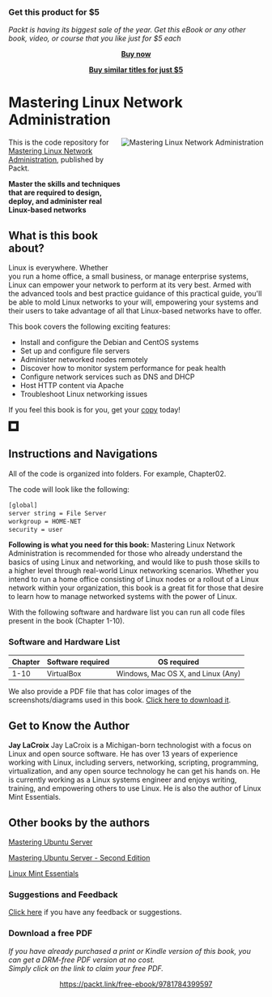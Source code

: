 
### Get this product for $5

<i>Packt is having its biggest sale of the year. Get this eBook or any other book, video, or course that you like just for $5 each</i>


<b><p align='center'>[Buy now](https://packt.link/9781784399597)</p></b>


<b><p align='center'>[Buy similar titles for just $5](https://subscription.packtpub.com/search)</p></b>


# Mastering Linux Network Administration

<a href="https://www.packtpub.com/networking-and-servers/mastering-linux-network-administration?utm_source=github&utm_medium=repository&utm_campaign=9781784399597 "><img src="https://d255esdrn735hr.cloudfront.net/sites/default/files/imagecache/ppv4_main_book_cover/B03919_Mastering%20Linux%20Network%20Administration_.jpg" alt="Mastering Linux Network Administration" height="256px" align="right"></a>

This is the code repository for [Mastering Linux Network Administration](https://www.packtpub.com/networking-and-servers/mastering-linux-network-administration?utm_source=github&utm_medium=repository&utm_campaign=9781784399597 ), published by Packt.

**Master the skills and techniques that are required to design, deploy, and administer real Linux-based networks**

## What is this book about?
Linux is everywhere. Whether you run a home office, a small business, or manage enterprise systems, Linux can empower your network to perform at its very best. Armed with the advanced tools and best practice guidance of this practical guide, you'll be able to mold Linux networks to your will, empowering your systems and their users to take advantage of all that Linux-based networks have to offer.

This book covers the following exciting features:
* Install and configure the Debian and CentOS systems 
* Set up and configure file servers 
* Administer networked nodes remotely 
* Discover how to monitor system performance for peak health 
* Configure network services such as DNS and DHCP 
* Host HTTP content via Apache 
* Troubleshoot Linux networking issues 

If you feel this book is for you, get your [copy](https://www.amazon.com/dp/1784399590) today!

<a href="https://www.packtpub.com/?utm_source=github&utm_medium=banner&utm_campaign=GitHubBanner"><img src="https://raw.githubusercontent.com/PacktPublishing/GitHub/master/GitHub.png" 
alt="https://www.packtpub.com/" border="5" /></a>

## Instructions and Navigations
All of the code is organized into folders. For example, Chapter02.

The code will look like the following:
```
[global]                                                                                            
server string = File Server
workgroup = HOME-NET
security = user
```

**Following is what you need for this book:**
Mastering Linux Network Administration is recommended for those who already understand the basics of using Linux and networking, and would like to push those skills to a higher level through real-world Linux networking scenarios. Whether you intend to run a home office consisting of Linux nodes or a rollout of a Linux network within your organization, this book is a great fit for those that desire to learn how to manage networked systems with the power of Linux.

With the following software and hardware list you can run all code files present in the book (Chapter 1-10).
### Software and Hardware List
| Chapter | Software required | OS required |
| -------- | ------------------------------------ | ----------------------------------- |
| 1-10 | VirtualBox | Windows, Mac OS X, and Linux (Any) |

We also provide a PDF file that has color images of the screenshots/diagrams used in this book. [Click here to download it](https://www.packtpub.com/sites/default/files/downloads/9597OS_ColorImages.pdf).

## Get to Know the Author
**Jay LaCroix**
Jay LaCroix is a Michigan-born technologist with a focus on Linux and open source software. He has over 13 years of experience working with Linux, including servers, networking, scripting, programming, virtualization, and any open source technology he can get his hands on. He is currently working as a Linux systems engineer and enjoys writing, training, and empowering others to use Linux. He is also the author of Linux Mint Essentials.

## Other books by the authors
[Mastering Ubuntu Server](https://www.packtpub.com/networking-and-servers/mastering-ubuntu-server?utm_source=github&utm_medium=repository&utm_campaign=9781785284526 )

[Mastering Ubuntu Server - Second Edition](https://www.packtpub.com/networking-and-servers/mastering-ubuntu-server-second-edition?utm_source=github&utm_medium=repository&utm_campaign=9781788997560 )

[Linux Mint Essentials](https://www.packtpub.com/networking-and-servers/linux-mint-essentials?utm_source=github&utm_medium=repository&utm_campaign=9781782168157 )

### Suggestions and Feedback
[Click here](https://docs.google.com/forms/d/e/1FAIpQLSdy7dATC6QmEL81FIUuymZ0Wy9vH1jHkvpY57OiMeKGqib_Ow/viewform) if you have any feedback or suggestions.


### Download a free PDF

 <i>If you have already purchased a print or Kindle version of this book, you can get a DRM-free PDF version at no cost.<br>Simply click on the link to claim your free PDF.</i>
<p align="center"> <a href="https://packt.link/free-ebook/9781784399597">https://packt.link/free-ebook/9781784399597 </a> </p>